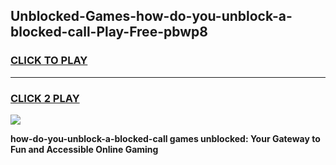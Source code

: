 
## Unblocked-Games-how-do-you-unblock-a-blocked-call-Play-Free-pbwp8
<h3>
<a href="https://premium76.site?title=how-do-you-unblock-a-blocked-call&ref=10A">CLICK TO PLAY</a></h3>
<hr>

<h3>
<a href="https://premium76.site?title=how-do-you-unblock-a-blocked-call&ref=10A">CLICK 2 PLAY</a>
  
</h3>

<a href="https://premium76.site?title=how-do-you-unblock-a-blocked-call&ref=10A"><img src="https://clearcache.store/games.png"></a>


**how-do-you-unblock-a-blocked-call games unblocked: Your Gateway to Fun and Accessible Online Gaming**
